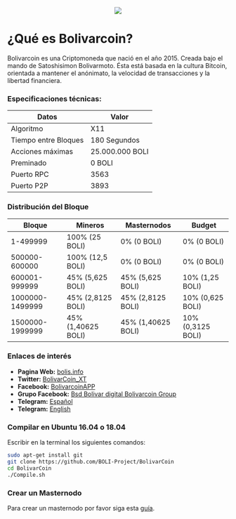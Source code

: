 <p align="center">
   <a href="http://bolis.info/"><img src="https://chainz.cryptoid.info/logo/boli.png" /></a>
</p>

¿Qué es Bolivarcoin? 
===============================
Bolivarcoin es una Criptomoneda que nació en el año 2015.
Creada bajo el mando de Satoshisimon Bolivarmoto.
Ésta está basada en la cultura Bitcoin, orientada a mantener el anónimato, la velocidad de transacciones y la libertad financiera.

### Especificaciones técnicas:

| **Datos**                   | **Valor**        |
|-----------------------------|------------------|
| Algoritmo                   | X11              |
| Tiempo entre Bloques        | 180 Segundos     |
| Acciones máximas            | 25.000.000 BOLI  |
| Preminado                   | 0 BOLI           |
| Puerto RPC                  | 3563             |
| Puerto P2P                  | 3893             |

### Distribución del Bloque

| **Bloque**            | **Mineros**        | **Masternodos**    | **Budget**        |
|-----------------------|--------------------|--------------------|-------------------|
| 1-499999              | 100% (25 BOLI)     |  0% (0 BOLI)       | 0% (0 BOLI)       |
| 500000-600000         | 100% (12,5 BOLI)   |  0% (0 BOLI)       | 0% (0 BOLI)       |
| 600001-999999         | 45% (5,625 BOLI)   | 45% (5,625 BOLI)   | 10% (1,25 BOLI)   |
| 1000000-1499999       | 45% (2,8125 BOLI)  | 45% (2,8125 BOLI)  | 10% (0,625 BOLI)  |
| 1500000-1999999       | 45% (1,40625 BOLI) | 45% (1,40625 BOLI) | 10% (0,3125 BOLI) |

### Enlaces de interés

* **Pagina Web:** [bolis.info](http://bolis.info/)
* **Twitter:** [BolivarCoin_XT](https://twitter.com/BolivarCoin_XT)
* **Facebook:** [BolivarcoinAPP](https://www.facebook.com/BolivarcoinAPP/)
* **Grupo Facebook:** [‎Bsd Bolivar digital Bolivarcoin Group](https://www.facebook.com/groups/129493067606558/)
* **Telegram:** [Español](https://t.me/bolivarcoinoficial)
* **Telegram:** [English](https://t.me/bolivarcoinEnglish)

### Compilar en Ubuntu 16.04 o 18.04

Escribir en la terminal los siguientes comandos:

```bash
sudo apt-get install git
git clone https://github.com/BOLI-Project/BolivarCoin
cd BolivarCoin
./Compile.sh
```

### Crear un Masternodo

Para crear un masternodo por favor siga esta [guía](https://github.com/BOLI-Project/BolivarCoin/blob/master/Crear_Masternodo.md).